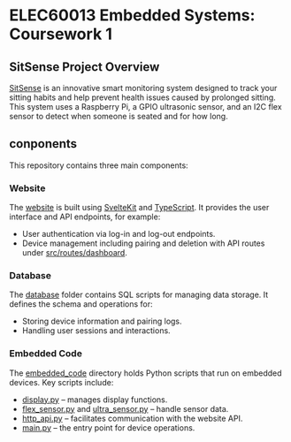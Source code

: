 # ELEC60013 Embedded Systems: Coursework 1
## SitSense Project Overview

[SitSense](https://while-you-seat.speedyorc-chen.site) is an innovative smart monitoring system designed to track your sitting habits and help prevent health issues caused by prolonged sitting. This system uses a Raspberry Pi, a GPIO ultrasonic sensor, and an I2C flex sensor to detect when someone is seated and for how long.

## conponents

This repository contains three main components:

### **Website**  

The [website](website) is built using [SvelteKit](https://kit.svelte.dev/) and [TypeScript](https://www.typescriptlang.org/). It provides the user interface and API endpoints, for example:  

- User authentication via log-in and log-out endpoints.
- Device management including pairing and deletion with API routes under [src/routes/dashboard](website/src/routes/dashboard).

### **Database**

The [database](database) folder contains SQL scripts for managing data storage. It defines the schema and operations for:

- Storing device information and pairing logs.
- Handling user sessions and interactions.

### **Embedded Code**  

The [embedded_code](embedded_code) directory holds Python scripts that run on embedded devices. Key scripts include:

- [display.py](embedded_code/display.py) – manages display functions.
- [flex_sensor.py](embedded_code/flex_sensor.py) and [ultra_sensor.py](embedded_code/ultra_sensor.py) – handle sensor data.
- [http_api.py](embedded_code/http_api.py) – facilitates communication with the website API.
- [main.py](embedded_code/main.py) – the entry point for device operations.

